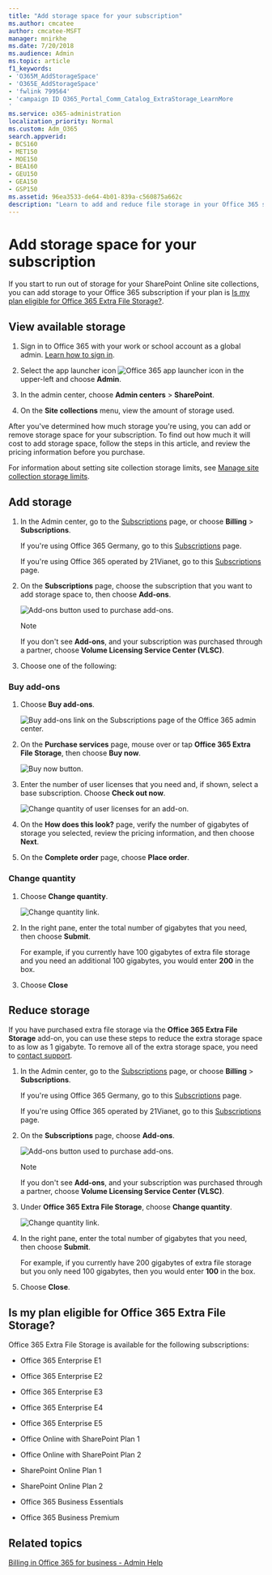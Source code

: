 ```yaml
---
title: "Add storage space for your subscription"
ms.author: cmcatee
author: cmcatee-MSFT
manager: mnirkhe
ms.date: 7/20/2018
ms.audience: Admin
ms.topic: article
f1_keywords:
- 'O365M_AddStorageSpace'
- 'O365E_AddStorageSpace'
- 'fwlink 799564'
- 'campaign ID O365_Portal_Comm_Catalog_ExtraStorage_LearnMore
'
ms.service: o365-administration
localization_priority: Normal
ms.custom: Adm_O365
search.appverid:
- BCS160
- MET150
- MOE150
- BEA160
- GEU150
- GEA150
- GSP150
ms.assetid: 96ea3533-de64-4b01-839a-c560875a662c
description: "Learn to add and reduce file storage in your Office 365 subscription. With extra file storage, you can store more content in SharePoint Online and OneDrive. "
---
```


# Add storage space for your subscription

If you start to run out of storage for your SharePoint Online site collections, you can add storage to your Office 365 subscription if your plan is [Is my plan eligible for Office 365 Extra File Storage?](add-storage-space.md#BKMK_eligible).
  
## View available storage
<a name="__top"> </a>

1. Sign in to Office 365 with your work or school account as a global admin. [Learn how to sign in](https://support.office.com/article/e9eb7d51-5430-4929-91ab-6157c5a050b4).
    
2. Select the app launcher icon ![Office 365 app launcher icon](../media/0aaa6945-f9a4-4b13-bf5f-d5c5dbe978fb.png) in the upper-left and choose **Admin**.
    
3. In the admin center, choose **Admin centers** \> **SharePoint**.
    
4. On the **Site collections** menu, view the amount of storage used. 
    
After you've determined how much storage you're using, you can add or remove storage space for your subscription. To find out how much it will cost to add storage space, follow the steps in this article, and review the pricing information before you purchase.
  
For information about setting site collection storage limits, see [Manage site collection storage limits](https://support.office.com/article/77389c2c-8e7e-4b16-ab97-1c7103784b08.aspx).
  
## Add storage
<a name="__top"> </a>

1. In the Admin center, go to the [Subscriptions](https://go.microsoft.com/fwlink/p/?linkid=842054) page, or choose **Billing** \> **Subscriptions**.
    
    If you're using Office 365 Germany, go to this [Subscriptions](https://go.microsoft.com/fwlink/p/?linkid=847745) page. 
    
    If you're using Office 365 operated by 21Vianet, go to this [Subscriptions](https://go.microsoft.com/fwlink/p/?linkid=850626) page. 
    
2. On the **Subscriptions** page, choose the subscription that you want to add storage space to, then choose **Add-ons**.
    
    ![Add-ons button used to purchase add-ons.](../media/b4d2beb4-4f6d-435a-b127-01ceebd6eebf.png)
  
    > [!NOTE]
    > If you don't see **Add-ons**, and your subscription was purchased through a partner, choose **Volume Licensing Service Center (VLSC)**. 
  
3. Choose one of the following:
    
### Buy add-ons
    
1. Choose **Buy add-ons**.
    
    ![Buy add-ons link on the Subscriptions page of the Office 365 admin center.](../media/f5cbc3fa-90f7-4299-976d-2482f2c69755.png)
  
2. On the **Purchase services** page, mouse over or tap **Office 365 Extra File Storage**, then choose **Buy now**.
    
    ![Buy now button.](../media/7cca7cae-a7ab-4d73-b977-ee6725033382.png)
  
3. Enter the number of user licenses that you need and, if shown, select a base subscription. Choose **Check out now**.
    
    ![Change quantity of user licenses for an add-on.](../media/844f9783-aed1-4a4f-a127-8c4a9386dee8.png)
  
4. On the **How does this look?** page, verify the number of gigabytes of storage you selected, review the pricing information, and then choose **Next**.
    
5. On the **Complete order** page, choose **Place order**.
    
### Change quantity
    
1. Choose **Change quantity**.
    
    ![Change quantity link.](../media/96473f2b-6ff6-45ec-b1a3-d7b204ac1f6e.png)
  
2. In the right pane, enter the total number of gigabytes that you need, then choose **Submit**.
    
    For example, if you currently have 100 gigabytes of extra file storage and you need an additional 100 gigabytes, you would enter **200** in the box. 
    
3. Choose **Close**
    
## Reduce storage
<a name="__top"> </a>

If you have purchased extra file storage via the **Office 365 Extra File Storage** add-on, you can use these steps to reduce the extra storage space to as low as 1 gigabyte. To remove all of the extra storage space, you need to [contact support](../contact-support-for-business-products.md).
  
1. In the Admin center, go to the [Subscriptions](https://go.microsoft.com/fwlink/p/?linkid=842054) page, or choose **Billing** \> **Subscriptions**.
    
    If you're using Office 365 Germany, go to this [Subscriptions](https://go.microsoft.com/fwlink/p/?linkid=847745) page. 
    
    If you're using Office 365 operated by 21Vianet, go to this [Subscriptions](https://go.microsoft.com/fwlink/p/?linkid=850626) page. 
    
2. On the **Subscriptions** page, choose **Add-ons**.
    
    ![Add-ons button used to purchase add-ons.](../media/b4d2beb4-4f6d-435a-b127-01ceebd6eebf.png)
  
    > [!NOTE]
    > If you don't see **Add-ons**, and your subscription was purchased through a partner, choose **Volume Licensing Service Center (VLSC)**. 
  
3. Under **Office 365 Extra File Storage**, choose **Change quantity**.
    
    ![Change quantity link.](../media/96473f2b-6ff6-45ec-b1a3-d7b204ac1f6e.png)
  
4. In the right pane, enter the total number of gigabytes that you need, then choose **Submit**.
    
    For example, if you currently have 200 gigabytes of extra file storage but you only need 100 gigabytes, then you would enter **100** in the box. 
    
5. Choose **Close**.
    
## Is my plan eligible for Office 365 Extra File Storage?
<a name="BKMK_eligible"> </a>

Office 365 Extra File Storage is available for the following subscriptions:
  
- Office 365 Enterprise E1
    
- Office 365 Enterprise E2 
    
- Office 365 Enterprise E3
    
- Office 365 Enterprise E4
    
- Office 365 Enterprise E5
    
- Office Online with SharePoint Plan 1
    
- Office Online with SharePoint Plan 2
    
- SharePoint Online Plan 1
    
- SharePoint Online Plan 2
    
- Office 365 Business Essentials
    
- Office 365 Business Premium
  
## Related topics
<a name="BKMK_eligible"> </a>

[Billing in Office 365 for business - Admin Help](subscriptions-and-billing.md)